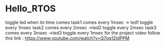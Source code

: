# Hello_RTOS
toggle led when its time comes
task1 comes every 1msec -> led1 toggle every 1msec
task2 comes every 2msec ->led2 toggle every 2msec
task3 comes every 3msec ->led3 toggle every 1msec
for the project video follow this link : https://www.youtube.com/watch?v=Q7oq12IdPPM
